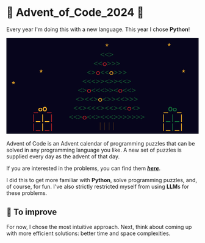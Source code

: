 # 🎄 Advent_of_Code_2024 🎄
Every year I'm doing this with a new language. This year I chose **Python**!

![](media/advent.png)


Advent of Code is an Advent calendar of programming puzzles that can be solved in any programming language you like.
A new set of puzzles is supplied every day as the advent of that day.

If you are interested in the problems, you can find them ***[here](https://adventofcode.com/2024/events)***.

I did this to get more familiar with **Python**, solve programming puzzles, and, of course, for fun. I've also strictly restricted myself from using **LLM**s for these problems.

## 🔨 To improve

For now, I chose the most intuitive approach.
Next, think about coming up with more efficient solutions: better time and space complexities.
